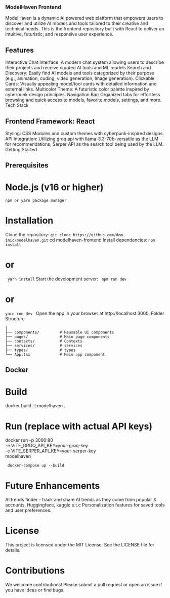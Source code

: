 ### ModelHaven Frontend

ModelHaven is a dynamic AI powered web platform that empowers users to discover and utilize AI models and tools tailored to their creative and technical needs. 
This is the frontend repository built with React to deliver an intuitive, futuristic, and responsive user experience.

## Features

Interactive Chat Interface: A modern chat system allowing users to describe their projects and receive curated AI tools and ML models
Search and Discovery: Easily find AI models and tools categorized by their purpose (e.g., animation, coding, video generation, Image generation).
Clickable Cards: Visually appealing model/tool cards with detailed information and external links.
Multicolor Theme: A futuristic color palette inspired by cyberpunk design principles.
Navigation Bar: Organized tabs for effortless browsing and quick access to models, favorite models, settings, and more.
Tech Stack

## Frontend Framework: React
Styling: CSS Modules and custom themes with cyberpunk-inspired designs.
API Integration: Utilizing groq api with llama-3.3-70b-versatile as the LLM for recommendations, Serper API as the search tool being used by the LLM. 
Getting Started

## Prerequisites
# Node.js (v16 or higher)
```npm or yarn package manager```
# Installation
Clone the repository:
``` git clone https://github.com/dom-inic/modelhaven.git ```
cd modelhaven-frontend
Install dependencies:
``` npm install ```
# or
``` yarn install```
Start the development server:
``` npm run dev```
# or
``` yarn run dev  ```
Open the app in your browser at http://localhost:3000.
Folder Structure

``` src/
│
├── components/         # Reusable UI components
├── pages/              # Main page components
├── contexts/           # Contexts
├── services/           # services
├── types/              # types
└── App.tsx             # Main app component
```

## Docker 
# Build
docker build -t modelhaven .

# Run (replace with actual API keys)
docker run -p 3000:80 \
  -e VITE_GROQ_API_KEY=your-groq-key \
  -e VITE_SERPER_API_KEY=your-serper-key \
  modelhaven 

``` docker-compose up --build```
# Future Enhancements
AI trends finder - track and share AI trends as they come from popular X accounts, Huggingface, kaggle e.t.c
Personalization features for saved tools and user preferences.
# License

This project is licensed under the MIT License. See the LICENSE file for details.

# Contributions

We welcome contributions! Please submit a pull request or open an issue if you have ideas or find bugs.
